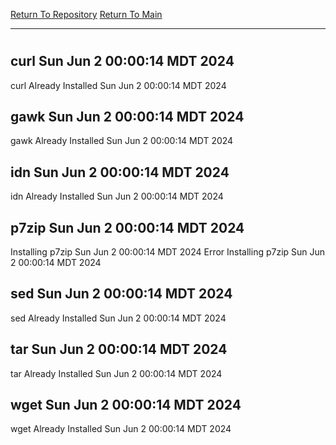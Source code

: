 [Return To Repository](https://github.com/DigitalWarrior/piholeparser/)
[Return To Main](https://github.com/DigitalWarrior/piholeparser/blob/master/RecentRunLogs/Mainlog.md)
____________________________________
# 
## curl Sun Jun  2 00:00:14 MDT 2024
curl Already Installed Sun Jun  2 00:00:14 MDT 2024
## gawk Sun Jun  2 00:00:14 MDT 2024
gawk Already Installed Sun Jun  2 00:00:14 MDT 2024
## idn Sun Jun  2 00:00:14 MDT 2024
idn Already Installed Sun Jun  2 00:00:14 MDT 2024
## p7zip Sun Jun  2 00:00:14 MDT 2024
Installing p7zip Sun Jun  2 00:00:14 MDT 2024
Error Installing p7zip Sun Jun  2 00:00:14 MDT 2024
## sed Sun Jun  2 00:00:14 MDT 2024
sed Already Installed Sun Jun  2 00:00:14 MDT 2024
## tar Sun Jun  2 00:00:14 MDT 2024
tar Already Installed Sun Jun  2 00:00:14 MDT 2024
## wget Sun Jun  2 00:00:14 MDT 2024
wget Already Installed Sun Jun  2 00:00:14 MDT 2024
